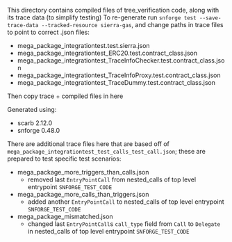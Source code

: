 This directory contains compiled files of tree_verification code, along with its trace data (to simplify testing)
To re-generate run `snforge test --save-trace-data --tracked-resource sierra-gas`, and change paths in trace files to point to correct .json files:
- mega_package_integrationtest.test.sierra.json
- mega_package_integrationtest_ERC20.test.contract_class.json
- mega_package_integrationtest_TraceInfoChecker.test.contract_class.json
- mega_package_integrationtest_TraceInfoProxy.test.contract_class.json
- mega_package_integrationtest_TraceDummy.test.contract_class.json

Then copy trace + compiled files in here

Generated using:
- scarb 2.12.0
- snforge 0.48.0


There are additional trace files here that are based off of `mega_package_integrationtest_test_calls_test_call.json`; these are prepared to test specific test scenarios:
- mega_package_more_triggers_than_calls.json
    - removed last `EntryPointCall` from nested_calls of top level entrypoint `SNFORGE_TEST_CODE`
- mega_package_more_calls_than_triggers.json
    - added another `EntryPointCall` to nested_calls of top level entrypoint `SNFORGE_TEST_CODE`
- mega_package_mismatched.json
    - changed last `EntryPointCall`s `call_type` field from `Call` to `Delegate` in nested_calls of top level entrypoint `SNFORGE_TEST_CODE`

